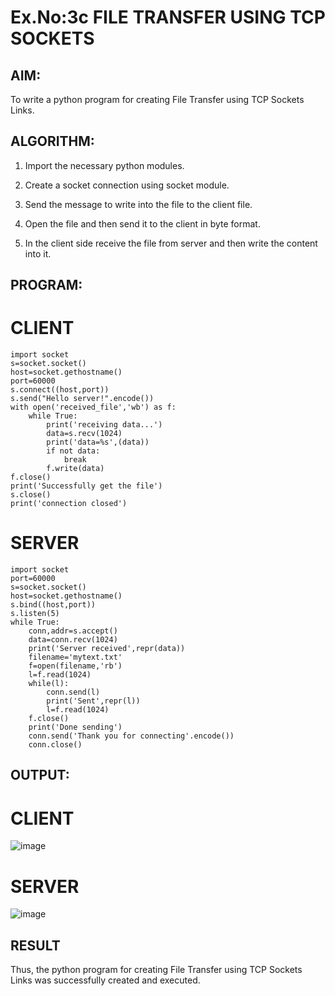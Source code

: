 # Ex.No:3c FILE TRANSFER USING TCP SOCKETS

## AIM:
To write a python program for creating File Transfer using TCP Sockets Links.

## ALGORITHM:
1. Import the necessary python modules.
   
2. Create a socket connection using socket module.
   
3. Send the message to write into the file to the client file.
   
4. Open the file and then send it to the client in byte format.
   
5. In the client side receive the file from server and then write the content into it.
   
## PROGRAM:
# CLIENT
~~~
import socket
s=socket.socket()
host=socket.gethostname()
port=60000
s.connect((host,port))
s.send("Hello server!".encode())
with open('received_file','wb') as f:
    while True:
        print('receiving data...')
        data=s.recv(1024)
        print('data=%s',(data))
        if not data:
            break
        f.write(data)
f.close()
print('Successfully get the file')
s.close()
print('connection closed')
~~~

# SERVER
~~~
import socket
port=60000
s=socket.socket()
host=socket.gethostname()
s.bind((host,port))
s.listen(5)
while True:
    conn,addr=s.accept()
    data=conn.recv(1024)
    print('Server received',repr(data))
    filename='mytext.txt'
    f=open(filename,'rb')
    l=f.read(1024)
    while(l):
        conn.send(l)
        print('Sent',repr(l))
        l=f.read(1024)
    f.close()
    print('Done sending')
    conn.send('Thank you for connecting'.encode())
    conn.close()
~~~

## OUTPUT:
# CLIENT
![image](https://github.com/K-Dharshini/3c.FILE_TRANSFER_USING_TCP_SOCKETS/assets/139334830/3f09ce8e-2a0a-4945-9872-1dd5051ee311)

# SERVER
![image](https://github.com/K-Dharshini/3c.FILE_TRANSFER_USING_TCP_SOCKETS/assets/139334830/abad2069-97dd-4ea6-9387-39e85fc3ac61)

## RESULT
Thus, the python program for creating File Transfer using TCP Sockets Links was successfully created and executed.
